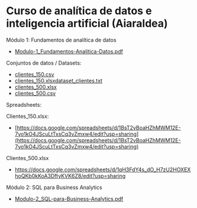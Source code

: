 # Curso de analítica de datos e inteligencia artificial (Aiaraldea)
Módulo 1: Fundamentos de analítica de datos

- [Modulo-1_Fundamentos-Analitica-Datos.pdf](https://github.com/user-attachments/files/22992199/Modulo-1_Fundamentos-Analitica-Datos.pdf)

Conjuntos de datos / Datasets:

- [clientes_150.csv](https://github.com/user-attachments/files/23003673/clientes_150.csv)
- [clientes_150.xlsx](https://github.com/user-attachments/files/23003675/clientes_150.xlsx)[dataset_clientes.txt](https://github.com/user-attachments/files/23003678/dataset_clientes.txt)
- [clientes_500.xlsx](https://github.com/user-attachments/files/23003677/clientes_500.xlsx)
- [clientes_500.csv](https://github.com/user-attachments/files/23003676/clientes_500.csv)

Spreadsheets:

Clientes_150.xlsx:
- [https://docs.google.com/spreadsheets/d/1BsT2vBoaHZhMWM12E-7yo1kO4JScuLtTxsCq3vZmxw4/edit?usp=sharing](https://docs.google.com/spreadsheets/d/1BsT2vBoaHZhMWM12E-7yo1kO4JScuLtTxsCq3vZmxw4/edit?usp=sharing)

Clientes_500.xlsx

- https://docs.google.com/spreadsheets/d/1qH3FdY4s_dO_H7zU2HOXEXhoQKb0kKoA3DftyKVK6Z8/edit?usp=sharing

Módulo 2: SQL para Business Analytics

- [Modulo-2_SQL-para-Business-Analytics.pdf](https://github.com/user-attachments/files/23059578/Modulo-2_SQL-para-Business-Analytics.pdf)
 


